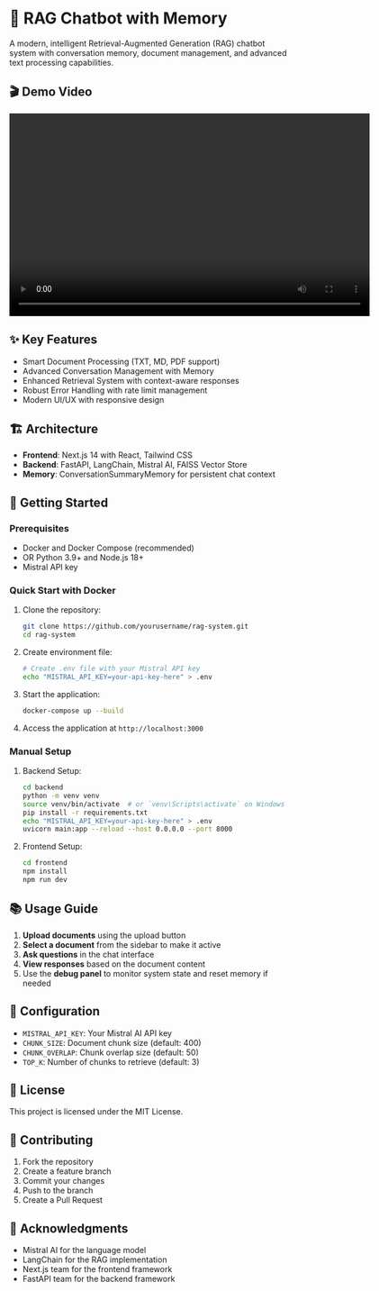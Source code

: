 # 🤖 RAG Chatbot with Memory

A modern, intelligent Retrieval-Augmented Generation (RAG) chatbot system with conversation memory, document management, and advanced text processing capabilities.

## 🎬 Demo Video

<video width="640" height="360" controls>
  <source src="demo/your-video-filename.mp4" type="video/mp4">
  Your browser does not support the video tag.
</video>

## ✨ Key Features

- Smart Document Processing (TXT, MD, PDF support)
- Advanced Conversation Management with Memory
- Enhanced Retrieval System with context-aware responses
- Robust Error Handling with rate limit management
- Modern UI/UX with responsive design

## 🏗️ Architecture

- **Frontend**: Next.js 14 with React, Tailwind CSS
- **Backend**: FastAPI, LangChain, Mistral AI, FAISS Vector Store
- **Memory**: ConversationSummaryMemory for persistent chat context

## 🚀 Getting Started

### Prerequisites

- Docker and Docker Compose (recommended)
- OR Python 3.9+ and Node.js 18+
- Mistral API key

### Quick Start with Docker

1. Clone the repository:
   ```bash
   git clone https://github.com/yourusername/rag-system.git
   cd rag-system
   ```

2. Create environment file:
   ```bash
   # Create .env file with your Mistral API key
   echo "MISTRAL_API_KEY=your-api-key-here" > .env
   ```

3. Start the application:
   ```bash
   docker-compose up --build
   ```

4. Access the application at `http://localhost:3000`

### Manual Setup

1. Backend Setup:
   ```bash
   cd backend
   python -m venv venv
   source venv/bin/activate  # or `venv\Scripts\activate` on Windows
   pip install -r requirements.txt
   echo "MISTRAL_API_KEY=your-api-key-here" > .env
   uvicorn main:app --reload --host 0.0.0.0 --port 8000
   ```

2. Frontend Setup:
   ```bash
   cd frontend
   npm install
   npm run dev
   ```

## 📚 Usage Guide

1. **Upload documents** using the upload button
2. **Select a document** from the sidebar to make it active
3. **Ask questions** in the chat interface
4. **View responses** based on the document content
5. Use the **debug panel** to monitor system state and reset memory if needed

## 🔧 Configuration

- `MISTRAL_API_KEY`: Your Mistral AI API key
- `CHUNK_SIZE`: Document chunk size (default: 400)
- `CHUNK_OVERLAP`: Chunk overlap size (default: 50)
- `TOP_K`: Number of chunks to retrieve (default: 3)

## 📝 License

This project is licensed under the MIT License.

## 🤝 Contributing

1. Fork the repository
2. Create a feature branch
3. Commit your changes
4. Push to the branch
5. Create a Pull Request

## 🙏 Acknowledgments

- Mistral AI for the language model
- LangChain for the RAG implementation
- Next.js team for the frontend framework
- FastAPI team for the backend framework 